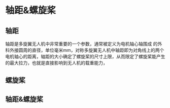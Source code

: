 # 轴距&螺旋桨
## 轴距
轴距是多旋翼无人机中非常重要的一个参数，通常被定义为电机轴心轴围成 的外科外接圆周的直径，单位毫米mm，对称多旋翼无人机中轴距即为对角线上的两个电机轴心的距离，轴距的大小确定了螺旋桨的尺寸上限，从而限定了螺旋桨能产生的最大拉力，也就是直接影响到无人机的载重能力，

## 螺旋桨

## 轴距&螺旋桨
